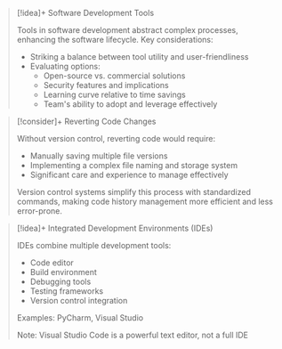 

> [!idea]+ Software Development Tools
> 
> Tools in software development abstract complex processes, enhancing the software lifecycle. Key considerations:
> - Striking a balance between tool utility and user-friendliness
> - Evaluating options:
>   - Open-source vs. commercial solutions
>   - Security features and implications
>   - Learning curve relative to time savings
>   - Team's ability to adopt and leverage effectively

> [!consider]+ Reverting Code Changes
> 
> Without version control, reverting code would require:
> - Manually saving multiple file versions
> - Implementing a complex file naming and storage system
> - Significant care and experience to manage effectively
>
> Version control systems simplify this process with standardized commands, making code history management more efficient and less error-prone.

> [!idea]+ Integrated Development Environments (IDEs)
> 
> IDEs combine multiple development tools:
> - Code editor
> - Build environment
> - Debugging tools
> - Testing frameworks
> - Version control integration
>
> Examples: PyCharm, Visual Studio
>
> Note: Visual Studio Code is a powerful text editor, not a full IDE

